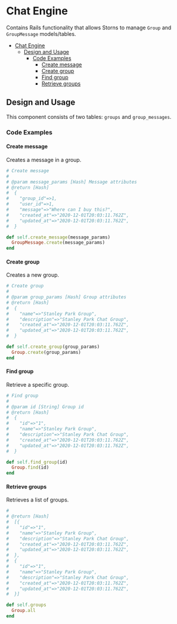 # Chat Engine

Contains Rails functionality that allows Storns to manage `Group` and `GroupMessage` models/tables.

- [Chat Engine](#chat-engine)
  - [Design and Usage](#design-and-usage)
    - [Code Examples](#code-examples)
      - [Create message](#create-message)
      - [Create group](#create-group)
      - [Find group](#find-group)
      - [Retrieve groups](#retrieve-groups)

## Design and Usage

This component consists of two tables: `groups` and `group_messages`.

### Code Examples

#### Create message

Creates a message in a group.

```ruby
# Create message
#
# @param message_params [Hash] Message attributes
# @return [Hash]
#  {
#    "group_id"=>1,
#    "user_id"=>1,
#    "message"=>"Where can I buy this?",
#    "created_at"=>"2020-12-01T20:03:11.762Z",
#    "updated_at"=>"2020-12-01T20:03:11.762Z",
#  }

def self.create_message(message_params)
  GroupMessage.create(message_params)
end
```

#### Create group

Creates a new group.

```ruby
# Create group
#
# @param group_params [Hash] Group attributes
# @return [Hash]
#  {
#    "name"=>"Stanley Park Group",
#    "description"=>"Stanley Park Chat Group",
#    "created_at"=>"2020-12-01T20:03:11.762Z",
#    "updated_at"=>"2020-12-01T20:03:11.762Z",
#  }

def self.create_group(group_params)
  Group.create(group_params)
end
```

#### Find group

Retrieve a specific group.

```ruby
# Find group
#
# @param id [String] Group id
# @return [Hash]
#  {
#    "id"=>"1",
#    "name"=>"Stanley Park Group",
#    "description"=>"Stanley Park Chat Group",
#    "created_at"=>"2020-12-01T20:03:11.762Z",
#    "updated_at"=>"2020-12-01T20:03:11.762Z",
#  }

def self.find_group(id)
  Group.find(id)
end
```

#### Retrieve groups

Retrieves a list of groups.

```ruby
#
# @return [Hash]
#  [{
#    "id"=>"1",
#    "name"=>"Stanley Park Group",
#    "description"=>"Stanley Park Chat Group",
#    "created_at"=>"2020-12-01T20:03:11.762Z",
#    "updated_at"=>"2020-12-01T20:03:11.762Z",
#  },
#  {
#    "id"=>"1",
#    "name"=>"Stanley Park Group",
#    "description"=>"Stanley Park Chat Group",
#    "created_at"=>"2020-12-01T20:03:11.762Z",
#    "updated_at"=>"2020-12-01T20:03:11.762Z",
#  }]

def self.groups
  Group.all
end
```
